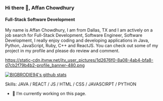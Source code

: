 ### Hi there 👋, Affan Chowdhury
#### Full-Stack Software Development
My name is Affan Chowdhury, I am from Dallas, TX and I am actively on a job search for Full-Stack Development, Software Engineer, Software Development, I really enjoy coding and developing applications in Java, Python, JavaScript, Ruby, C++ and ReactJS. You can check out some of my project in my profile and please do review and comment.

https://static-cdn.jtvnw.net/jtv_user_pictures/1d2676f0-8a08-4ab4-bfa8-d7cb2f79b4b2-profile_banner-480.png

[![BIGBRODIE94's github stats](https://github-readme-stats.vercel.app/api?username=bigbrodie94)](https://github.com/anuraghazra/github-readme-stats)

Skills: JAVA / REACT / JS / HTML / CSS / JAVASCIRPT / PYTHON

- 🔭 I’m currently working on this page. 






